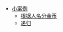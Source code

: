 - [小案例](/src/others/cases/README.md)
    - [根据人名分金币](/src/others/cases/gold_coins/main.go)
    - [递归](/src/others/cases/recursive/main.go)
